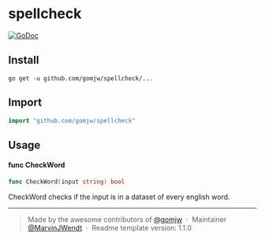 # spellcheck
 

[![GoDoc](https://godoc.org/github.com/gomjw/checkproxy?status.svg)](https://godoc.org/github.com/gomjw/spellcheck)

> 

## Install

```console
go get -u github.com/gomjw/spellcheck/...
```

## Import

```go
import "github.com/gomjw/spellcheck"
```

## Usage

#### func  CheckWord

```go
func CheckWord(input string) bool
```
CheckWord checks if the input is in a dataset of every english word.



---

> Made by the awesome contributors of [@gomjw](https://github.com/gomjw) &nbsp;&middot;&nbsp;
> Maintainer [@MarvinJWendt](https://github.com/MarvinJWendt) &nbsp;&middot;&nbsp;
> Readme template version: 1.1.0
